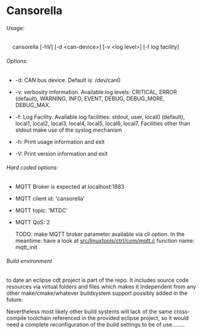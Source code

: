 # Cansorella

###### Usage:

    cansorella [-hV] [-d \<can-device\>] [-v \<log level\>] [-f log facility]

###### Options:

- -d: CAN bus device. Default is: /dev/can0

- -v: verbosity information. Available log levels:
  CRITICAL, ERROR (default), WARNING, INFO, EVENT, DEBUG, DEBUG_MORE, DEBUG_MAX.

- -f: Log Facility. Available log facilities:
  stdout, user, local0 (default), local1, local2, local3, local4, local5,
  local6, local7. 
  Facilities other than stdout make use of the syslog mechanism

- -h: Print usage information and exit

- -V: Print version information and exit

###### Hard coded options:

- MQTT Broker is expected at localhost:1883

- MQTT client id: 'cansorella'

- MQTT topic: 'MTDC'

- MQTT QoS: 2 
  
  TODO: make MQTT broker parameter available via cli option. In the meantime: have a look at [src/linuxtools/ctrl/com/mqtt.c](../../src/linuxtools/ctrl/com/mqtt.c) function name: mqtt_init

###### Build environment

to date an eclipse cdt project is part of the repo. It includes source code resources via virtual folders and files which makes it independent from any other make/cmake/whatever buildsystem support possibly added in the future.

Nevertheless most likely other build systems will lack of the same cross-compile toolchain referenced in the provided eclipse project, so it would need a complete reconfiguration of the build settings to be of use........ 
